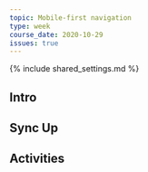 ```yaml
---
topic: Mobile-first navigation
type: week
course_date: 2020-10-29
issues: true
---
```


{% include shared_settings.md %}

## Intro

## Sync Up

## Activities

<!--
Old title: Common CSS mistakes + mobile-first design

{::options auto_id_prefix="w09-" /}
## Links + Resources

- [SMACSS](https://smacss.com/)
- [ITCSS](https://www.xfive.co/blog/itcss-scalable-maintainable-css-architecture/)

## Homework

- Markup and styles for mobile-first homepage redesign
-->
